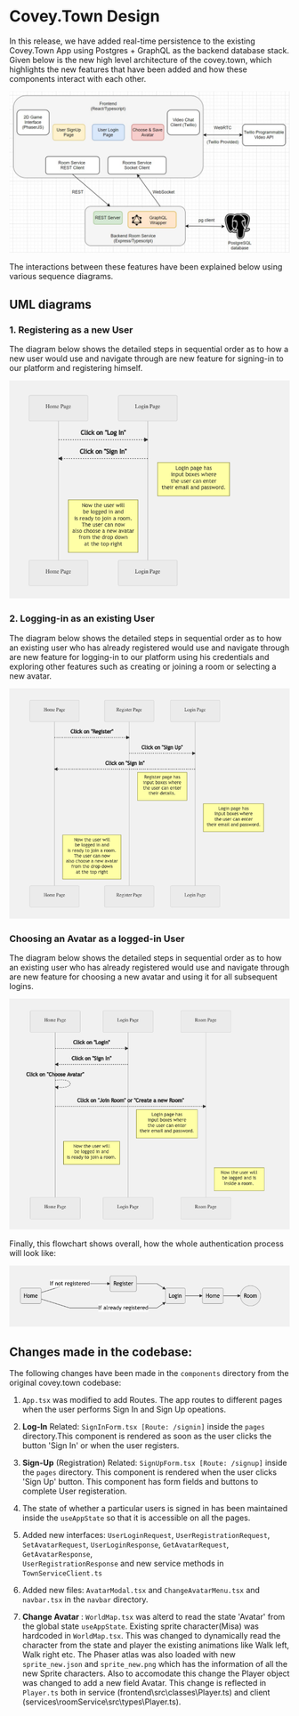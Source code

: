 # Covey.Town Design

In this release, we have added real-time persistence to the existing Covey.Town App using Postgres + GraphQL as the backend database stack. Given below is the new high level architecture of the covey.town, which highlights the new features that have been added and how these components interact with each other.

![Covey.Town Architecture](docs/covey-town-architecture.jpeg)

The interactions between these features have been explained below using various sequence diagrams.

## UML diagrams

### 1. Registering as a new User

The diagram below shows the detailed steps in sequential order as to how a new user would use and navigate through are new feature for signing-in to our platform and registering himself.

![Sign-up](docs/UML-signup.png)

### 2. Logging-in as an existing User

The diagram below shows the detailed steps in sequential order as to how an existing user who has already registered would use and navigate through are new feature for logging-in to our platform using his credentials and exploring other features such as creating or joining a room or selecting a new avatar.

![Log-in](docs/UML-login.png)

### Choosing an Avatar as a logged-in User

The diagram below shows the detailed steps in sequential order as to how an existing user who has already registered would use and navigate through are new feature for choosing a new avatar and using it for all subsequent logins.

![Avatar](docs/UML-avatar.png)

Finally, this flowchart shows overall, how the whole authentication process will look like:

![Covey.Town Architecture](docs/UML-authentication.png)

## Changes made in the codebase:

The following changes have been made in the `components` directory from the original covey.town codebase:
1. `App.tsx` was modified to add Routes. The app routes to different pages when the user performs Sign In and Sign Up opeations.

2. **Log-In** Related: `SignInForm.tsx [Route: /signin]` inside the `pages` directory.This component is rendered as soon as the user clicks 
   the button 'Sign In' or when the user registers.  

3. **Sign-Up** (Registration) Related: `SignUpForm.tsx [Route: /signup]` inside the `pages` directory. This component is rendered when the user clicks 'Sign Up'
   button. This component has form fields and buttons to complete User registeration.

4. The state of whether a particular users is signed in has been maintained inside the `useAppState` so that it is accessible on all the pages.

5. Added new interfaces: `UserLoginRequest`, `UserRegistrationRequest`, `SetAvatarRequest`, `UserLoginResponse`, `GetAvatarRequest`, `GetAvatarResponse`,   
  `UserRegistrationResponse` and new service methods in `TownServiceClient.ts`

6. Added new files: `AvatarModal.tsx` and `ChangeAvatarMenu.tsx` and `navbar.tsx` in the `navbar` directory.

7. **Change Avatar** :  `WorldMap.tsx` was alterd to read the state 'Avatar' from the global state `useAppState`. Existing sprite character(Misa) was hardcoded in 
  `WorldMap.tsx`. This was changed to dynamically read the character from the state and player the existing animations 
   like Walk left, Walk right etc. The Phaser atlas was also loaded with new `sprite_new.json` and `sprite_new.png` 
   which has the information of all the new Sprite characters. Also to accomodate this change the Player object was changed to add a new field Avatar. 
   This change is reflected in `Player.ts` both in service (frontend\src\classes\Player.ts) and client (services\roomService\src\types\Player.ts). 
   
